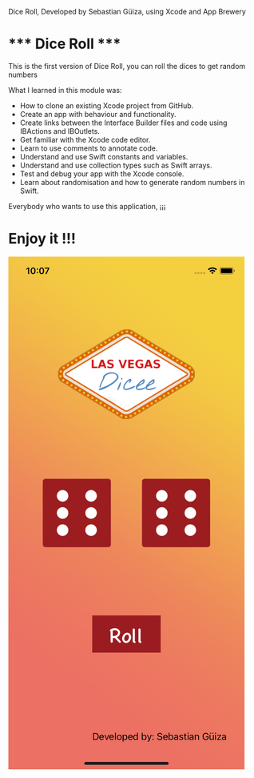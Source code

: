 
Dice Roll, Developed by Sebastian Güiza, using Xcode and App Brewery

# *** Dice Roll ***

This is the first version of Dice Roll, you can roll the dices to get random numbers

What I learned in this module was:

* How to clone an existing Xcode project from GitHub.
* Create an app with behaviour and functionality.
* Create links between the Interface Builder files and code using IBActions and IBOutlets.
* Get familiar with the Xcode code editor.
* Learn to use comments to annotate code.
* Understand and use Swift constants and variables.
* Understand and use collection types such as Swift arrays.
* Test and debug your app with the Xcode console.
* Learn about randomisation and how to generate random numbers in Swift.

Everybody who wants to use this application, ¡¡¡ 

# Enjoy it !!!

![Main Screen](DiceRollScreen.png)
